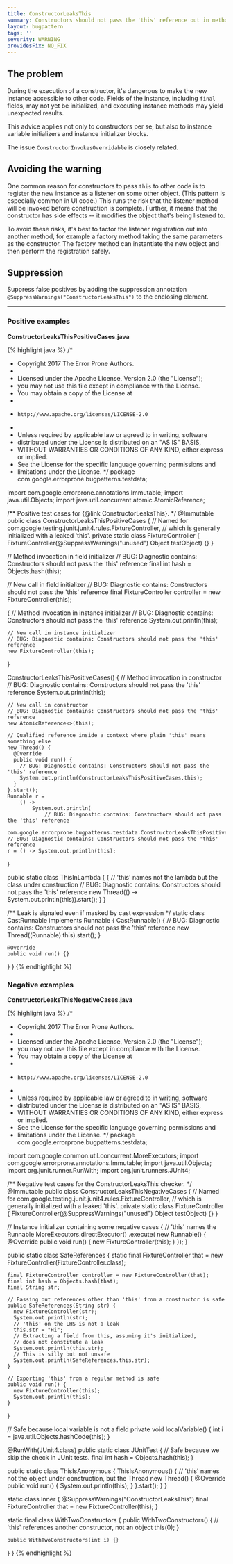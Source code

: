 ```yaml
---
title: ConstructorLeaksThis
summary: Constructors should not pass the 'this' reference out in method invocations, since the object may not be fully constructed.
layout: bugpattern
tags: ''
severity: WARNING
providesFix: NO_FIX
---
```


<!--
*** AUTO-GENERATED, DO NOT MODIFY ***
To make changes, edit the @BugPattern annotation or the explanation in docs/bugpattern.
-->

## The problem
During the execution of a constructor, it's dangerous to make the new instance
accessible to other code. Fields of the instance, including `final` fields, may
not yet be initialized, and executing instance methods may yield unexpected
results.

This advice applies not only to constructors per se, but also to instance
variable initializers and instance initializer blocks.

The issue `ConstructorInvokesOverridable` is closely related.

## Avoiding the warning

One common reason for constructors to pass `this` to other code is to register
the new instance as a listener on some other object. (This pattern is especially
common in UI code.) This runs the risk that the listener method will be invoked
before construction is complete. Further, it means that the constructor has side
effects -- it modifies the object that's being listened to.

To avoid these risks, it's best to factor the listener registration out into
another method, for example a factory method taking the same parameters as the
constructor. The factory method can instantiate the new object and then perform
the registration safely.

## Suppression
Suppress false positives by adding the suppression annotation `@SuppressWarnings("ConstructorLeaksThis")` to the enclosing element.

----------

### Positive examples
__ConstructorLeaksThisPositiveCases.java__

{% highlight java %}
/*
 * Copyright 2017 The Error Prone Authors.
 *
 * Licensed under the Apache License, Version 2.0 (the "License");
 * you may not use this file except in compliance with the License.
 * You may obtain a copy of the License at
 *
 *     http://www.apache.org/licenses/LICENSE-2.0
 *
 * Unless required by applicable law or agreed to in writing, software
 * distributed under the License is distributed on an "AS IS" BASIS,
 * WITHOUT WARRANTIES OR CONDITIONS OF ANY KIND, either express or implied.
 * See the License for the specific language governing permissions and
 * limitations under the License.
 */
package com.google.errorprone.bugpatterns.testdata;

import com.google.errorprone.annotations.Immutable;
import java.util.Objects;
import java.util.concurrent.atomic.AtomicReference;

/** Positive test cases for {@link ConstructorLeaksThis}. */
@Immutable
public class ConstructorLeaksThisPositiveCases {
  // Named for com.google.testing.junit.junit4.rules.FixtureController,
  // which is generally initialized with a leaked 'this'.
  private static class FixtureController {
    FixtureController(@SuppressWarnings("unused") Object testObject) {}
  }

  // Method invocation in field initializer
  // BUG: Diagnostic contains: Constructors should not pass the 'this' reference
  final int hash = Objects.hash(this);

  // New call in field initializer
  // BUG: Diagnostic contains: Constructors should not pass the 'this' reference
  final FixtureController controller = new FixtureController(this);

  {
    // Method invocation in instance initializer
    // BUG: Diagnostic contains: Constructors should not pass the 'this' reference
    System.out.println(this);

    // New call in instance initializer
    // BUG: Diagnostic contains: Constructors should not pass the 'this' reference
    new FixtureController(this);
  }

  ConstructorLeaksThisPositiveCases() {
    // Method invocation in constructor
    // BUG: Diagnostic contains: Constructors should not pass the 'this' reference
    System.out.println(this);

    // New call in constructor
    // BUG: Diagnostic contains: Constructors should not pass the 'this' reference
    new AtomicReference<>(this);

    // Qualified reference inside a context where plain 'this' means something else
    new Thread() {
      @Override
      public void run() {
        // BUG: Diagnostic contains: Constructors should not pass the 'this' reference
        System.out.println(ConstructorLeaksThisPositiveCases.this);
      }
    }.start();
    Runnable r =
        () ->
            System.out.println(
                // BUG: Diagnostic contains: Constructors should not pass the 'this' reference
                com.google.errorprone.bugpatterns.testdata.ConstructorLeaksThisPositiveCases.this);
    // BUG: Diagnostic contains: Constructors should not pass the 'this' reference
    r = () -> System.out.println(this);
  }

  public static class ThisInLambda {
    {
      // 'this' names not the lambda but the class under construction
      // BUG: Diagnostic contains: Constructors should not pass the 'this' reference
      new Thread(() -> System.out.println(this)).start();
    }
  }

  /** Leak is signaled even if masked by cast expression */
  static class CastRunnable implements Runnable {
    CastRunnable() {
      // BUG: Diagnostic contains: Constructors should not pass the 'this' reference
      new Thread((Runnable) this).start();
    }

    @Override
    public void run() {}
  }
}
{% endhighlight %}

### Negative examples
__ConstructorLeaksThisNegativeCases.java__

{% highlight java %}
/*
 * Copyright 2017 The Error Prone Authors.
 *
 * Licensed under the Apache License, Version 2.0 (the "License");
 * you may not use this file except in compliance with the License.
 * You may obtain a copy of the License at
 *
 *     http://www.apache.org/licenses/LICENSE-2.0
 *
 * Unless required by applicable law or agreed to in writing, software
 * distributed under the License is distributed on an "AS IS" BASIS,
 * WITHOUT WARRANTIES OR CONDITIONS OF ANY KIND, either express or implied.
 * See the License for the specific language governing permissions and
 * limitations under the License.
 */
package com.google.errorprone.bugpatterns.testdata;

import com.google.common.util.concurrent.MoreExecutors;
import com.google.errorprone.annotations.Immutable;
import java.util.Objects;
import org.junit.runner.RunWith;
import org.junit.runners.JUnit4;

/** Negative test cases for the ConstructorLeaksThis checker. */
@Immutable
public class ConstructorLeaksThisNegativeCases {
  // Named for com.google.testing.junit.junit4.rules.FixtureController,
  // which is generally initialized with a leaked 'this'.
  private static class FixtureController {
    FixtureController(@SuppressWarnings("unused") Object testObject) {}
  }

  // Instance initializer containing some negative cases
  {
    // 'this' names the Runnable
    MoreExecutors.directExecutor()
        .execute(
            new Runnable() {
              @Override
              public void run() {
                new FixtureController(this);
              }
            });
  }

  public static class SafeReferences {
    static final FixtureController that = new FixtureController(FixtureController.class);

    final FixtureController controller = new FixtureController(that);
    final int hash = Objects.hash(that);
    final String str;

    // Passing out references other than 'this' from a constructor is safe
    public SafeReferences(String str) {
      new FixtureController(str);
      System.out.println(str);
      // 'this' on the LHS is not a leak
      this.str = "Hi";
      // Extracting a field from this, assuming it's initialized,
      // does not constitute a leak
      System.out.println(this.str);
      // This is silly but not unsafe
      System.out.println(SafeReferences.this.str);
    }

    // Exporting 'this' from a regular method is safe
    public void run() {
      new FixtureController(this);
      System.out.println(this);
    }
  }

  // Safe because local variable is not a field
  private void localVariable() {
    int i = java.util.Objects.hashCode(this);
  }

  @RunWith(JUnit4.class)
  public static class JUnitTest {
    // Safe because we skip the check in JUnit tests.
    final int hash = Objects.hash(this);
  }

  public static class ThisIsAnonymous {
    ThisIsAnonymous() {
      // 'this' names not the object under construction, but the Thread
      new Thread() {
        @Override
        public void run() {
          System.out.println(this);
        }
      }.start();
    }
  }

  static class Inner {
    @SuppressWarnings("ConstructorLeaksThis")
    final FixtureController that = new FixtureController(this);
  }

  static final class WithTwoConstructors {
    public WithTwoConstructors() {
      // 'this' references another constructor, not an object
      this(0);
    }

    public WithTwoConstructors(int i) {}
  }
}
{% endhighlight %}

